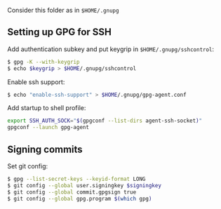 Consider this folder as in `$HOME/.gnupg`

## Setting up GPG for SSH

Add authentication subkey and put keygrip in `$HOME/.gnupg/sshcontrol`:

```bash
$ gpg -K --with-keygrip
$ echo $keygrip > $HOME/.gnupg/sshcontrol
```

Enable ssh support:

```bash
$ echo "enable-ssh-support" > $HOME/.gnupg/gpg-agent.conf
```

Add startup to shell profile:

```bash
export SSH_AUTH_SOCK="$(gpgconf --list-dirs agent-ssh-socket)"
gpgconf --launch gpg-agent
```

## Signing commits

Set git config:

```bash
$ gpg --list-secret-keys --keyid-format LONG
$ git config --global user.signingkey $signingkey
$ git config --global commit.gpgsign true
$ git config --global gpg.program $(which gpg)
```
